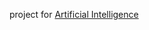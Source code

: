 project for [Artificial Intelligence][1]

[1]:https://www.edx.org/course/artificial-intelligence-uc-berkeleyx-cs188-1x-0#.VKt2DiuUdwA
